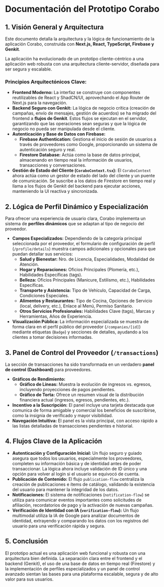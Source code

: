 # Documentación del Prototipo Corabo

## 1. Visión General y Arquitectura

Este documento detalla la arquitectura y la lógica de funcionamiento de la aplicación Corabo, construida con **Next.js, React, TypeScript, Firebase y Genkit**.

La aplicación ha evolucionado de un prototipo cliente-céntrico a una aplicación web robusta con una arquitectura cliente-servidor, diseñada para ser segura y escalable.

### Principios Arquitectónicos Clave:

-   **Frontend Moderno:** La interfaz se construye con componentes reutilizables de React y ShadCN/UI, aprovechando el App Router de Next.js para la navegación.
-   **Backend Seguro con Genkit:** La lógica de negocio crítica (creación de campañas, envío de mensajes, gestión de acuerdos) se ha migrado del frontend a **flujos de Genkit**. Estos flujos se ejecutan en el servidor, garantizando que las operaciones sean seguras y que la lógica de negocio no pueda ser manipulada desde el cliente.
-   **Autenticación y Base de Datos con Firebase:**
    -   **Firebase Authentication:** Gestiona el inicio de sesión de usuarios a través de proveedores como Google, proporcionando un sistema de autenticación seguro y real.
    -   **Firestore Database:** Actúa como la base de datos principal, almacenando en tiempo real la información de usuarios, transacciones y conversaciones.
-   **Gestión de Estado del Cliente (`CoraboContext.tsx`):** El `CoraboContext` ahora actúa como un gestor de estado del lado del cliente y un puente de comunicación. Se suscribe a los datos de Firestore en tiempo real y llama a los flujos de Genkit del backend para ejecutar acciones, manteniendo la UI reactiva y sincronizada.

## 2. Lógica de Perfil Dinámico y Especialización

Para ofrecer una experiencia de usuario clara, Corabo implementa un sistema de **perfiles dinámicos** que se adaptan al tipo de negocio del proveedor.

-   **Campos Especializados:** Dependiendo de la categoría principal seleccionada por el proveedor, el formulario de configuración de perfil (`/profile/details`) muestra campos adicionales y opcionales para que puedan detallar sus servicios:
    -   **Salud y Bienestar:** Nro. de Licencia, Especialidades, Modalidad de Atención.
    -   **Hogar y Reparaciones:** Oficios Principales (Plomería, etc.), Habilidades Específicas (tags).
    -   **Belleza:** Oficios Principales (Manicure, Estilismo, etc.), Habilidades Específicas.
    -   **Transporte y Asistencia:** Tipo de Vehículo, Capacidad de Carga, Condiciones Especiales.
    -   **Alimentos y Restaurantes:** Tipo de Cocina, Opciones de Servicio (local, delivery, etc.), Enlace al Menú, Permiso Sanitario.
    -   **Otros Servicios Profesionales:** Habilidades Clave (tags), Marcas y Herramientas, Años de Experiencia.
-   **Visualización Pública:** La información especializada se muestra de forma clara en el perfil público del proveedor (`/companies/[id]`) mediante etiquetas (`Badge`) y secciones de detalles, ayudando a los clientes a tomar decisiones informadas.

## 3. Panel de Control del Proveedor (`/transactions`)

La sección de transacciones ha sido transformada en un verdadero **panel de control (Dashboard)** para proveedores.

-   **Gráficos de Rendimiento:**
    -   **Gráfico de Líneas:** Muestra la evolución de ingresos vs. egresos, incluyendo proyecciones de pagos pendientes.
    -   **Gráfico de Torta:** Ofrece un resumen visual de la distribución financiera actual (ingresos, egresos, pendientes, etc.).
-   **Incentivo a la Suscripción:** El panel incluye una tarjeta destacada que comunica de forma amigable y comercial los beneficios de suscribirse, como la insignia de verificado y mayor visibilidad.
-   **Navegación Intuitiva:** El panel es la vista principal, con acceso rápido a las listas detalladas de transacciones pendientes e historial.

## 4. Flujos Clave de la Aplicación

-   **Autenticación y Configuración Inicial:** Un flujo seguro y guiado asegura que todos los usuarios, especialmente los proveedores, completen su información básica y de identidad antes de poder transaccionar. La lógica ahora incluye validación de ID único y una opción para volver al login si el usuario se equivocó de cuenta.
-   **Publicación de Contenido:** El flujo `publication-flow` centraliza la creación de publicaciones e ítems de catálogo, validando la existencia del usuario para mantener la integridad de los datos.
-   **Notificaciones:** El sistema de notificaciones (`notification-flow`) se utiliza para comunicar eventos importantes como solicitudes de afiliación, recordatorios de pago y la activación de nuevas campañas.
-   **Verificación de Identidad con IA (`verification-flow`):** Un flujo multimodal utiliza la IA de Google para analizar documentos de identidad, extrayendo y comparando los datos con los registros del usuario para una verificación rápida y segura.

## 5. Conclusión

El prototipo actual es una aplicación web funcional y robusta con una arquitectura bien definida. La separación clara entre el frontend y el backend (Genkit), el uso de una base de datos en tiempo real (Firestore) y la implementación de perfiles especializados y un panel de control avanzado sientan las bases para una plataforma escalable, segura y de alto valor para sus usuarios.